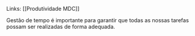 ---
---

Links: [[Produtividade MDC]]

Gestão de tempo é importante para garantir que todas as nossas tarefas possam ser realizadas de forma adequada. 